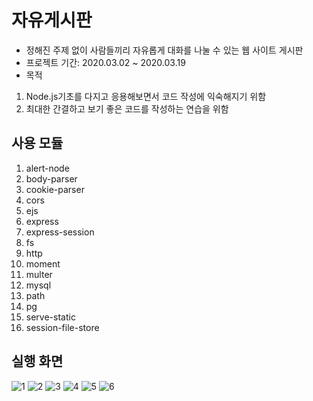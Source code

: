 # 자유게시판
- 정해진 주제 없이 사람들끼리 자유롭게 대화를 나눌 수 있는 웹 사이트 게시판<br>
- 프로젝트 기간: 2020.03.02 ~ 2020.03.19<br>
- 목적
1. Node.js기초를 다지고 응용해보면서 코드 작성에 익숙해지기 위함
2. 최대한 간결하고 보기 좋은 코드를 작성하는 연습을 위함

## 사용 모듈
1. alert-node
2. body-parser
3. cookie-parser
4. cors
5. ejs
6. express
7. express-session
8. fs
9. http
10. moment
11. multer
12. mysql
13. path
14. pg
15. serve-static
16. session-file-store

## 실행 화면
![1](https://user-images.githubusercontent.com/43693054/85217889-0bc12c00-b3d0-11ea-8c98-bf776c82db08.PNG)
![2](https://user-images.githubusercontent.com/43693054/85217900-22678300-b3d0-11ea-8c28-9fda690da53b.PNG)
![3](https://user-images.githubusercontent.com/43693054/85218018-39f33b80-b3d1-11ea-8379-fb144740546a.PNG)
![4](https://user-images.githubusercontent.com/43693054/85217914-37441680-b3d0-11ea-9551-4cdcef0378d3.PNG)
![5](https://user-images.githubusercontent.com/43693054/85217906-31e6cc00-b3d0-11ea-8597-39cbf73dd95b.PNG)
![6](https://user-images.githubusercontent.com/43693054/85217921-41661500-b3d0-11ea-9b8f-3c795f266537.PNG)
